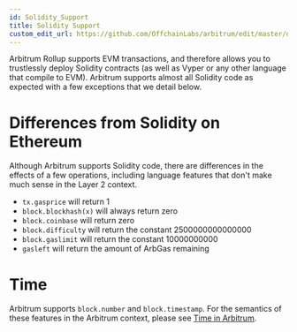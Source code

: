 ```yaml
---
id: Solidity_Support
title: Solidity Support
custom_edit_url: https://github.com/OffchainLabs/arbitrum/edit/master/docs/Solidity_Support.md
---
```


Arbitrum Rollup supports EVM transactions, and therefore allows you to trustlessly deploy Solidity contracts (as well as Vyper or any other language that compile to EVM). Arbitrum supports almost all Solidity code as expected with a few exceptions that we detail below.

# Differences from Solidity on Ethereum

Although Arbitrum supports Solidity code, there are differences in the effects of a few operations, including language features that don't make much sense in the Layer 2 context.

- `tx.gasprice` will return 1
- `block.blockhash(x)` will always return zero
- `block.coinbase` will return zero
- `block.difficulty` will return the constant 2500000000000000
- `block.gaslimit` will return the constant 10000000000
- `gasleft` will return the amount of ArbGas remaining


# Time

Arbitrum supports `block.number` and `block.timestamp`. For the semantics of these features in the Arbitrum context, please see [Time in Arbitrum](Time_in_Arbitrum.md).
